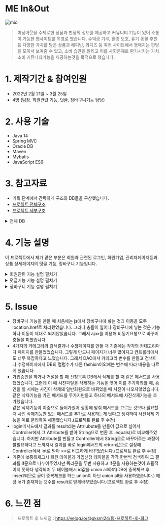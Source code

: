 # ME In&Out
![mio](https://user-images.githubusercontent.com/90094696/161173945-04d8404c-6b71-4704-ae6d-1d53bd9ae048.png)  
> 미닝아웃을 주제로한 상품과 펀딩의 정보를 제공하고 커뮤니티 기능이 있어 소통이 가능한 웹사이트를 목표로 했습니다.
> 수익금 기부, 환경 보호, 유기 동물 후원 등 다양한 가치를 담은 상품과 해피빈, 와디즈 등 여러 사이트에서 행해지는 펀딩을 모아서 보여줄 수 있고, 소비 습관을 알리고 이를 사회문제로 환기시키는 가치 소비 커뮤니티기능을
> 제공하는것을 목적으로 했습니다.


# 1. 제작기간 & 참여인원
* 2022년 2월 21일 ~ 3월 25일
* 4명 (팀장. 회원관련 기능, 덧글, 장바구니기능 담당)

# 2. 사용 기술
* Java 14
* Spring MVC
* Oracle DB
* Maven
* Mybatis
* JavaScript ES6

# 3. 참고자료
* 기획 단계에서 간략하게 구조와 DB들을 구상했습니다.   
* [프로젝트 전체구조](https://drive.google.com/file/d/1voVVVPvcnnfWAr6dQFk5IZL15XypMqGR/view)    
* [프로젝트 세부구조](https://drive.google.com/file/d/1sekZjojhVVqkqo02eQrnCGRvW7S-CBS7/view?usp=sharing)
<details markdown="1">
<summary>전체 DB</summary>

![DB](https://user-images.githubusercontent.com/90094696/164127886-f750b5ba-4d9b-40f1-a5d1-6f2aa53dc811.png)

</details>

# 4. 기능 설명
이 프로젝트에서 제가 맡은 부분은 회원과 관련된 로그인, 회원가입, 관리자페이지등과 상품 상세페이지의 덧글 기능, 장바구니 기능입니다.  

<details markdown="1">
<summary>회원관련 기능 설명 펼치기</summary>

### 1. 로그인

![제목 없는 프레젠테이션 (3)](https://user-images.githubusercontent.com/90094696/164469296-09c16b67-f428-437f-a571-5c10824bf98e.jpg)

<details markdown="1">
<summary>Controller(수정 포함)</summary>

```java
	// 기존
	@RequestMapping(value = "/account.login", method = RequestMethod.POST)
	public String login(Account account, HttpServletRequest request) {
		aDAO.login(account, request);
		aDAO.loginCheck(request);
		String result = (String) request.getAttribute("result");
		if (result.equals("1") || result.equals("2")) {
			request.setAttribute("contentPage", "account/loginFail.jsp");
		} else {
			pDAO.getProductrandom(request);
			request.setAttribute("contentPage", "home.jsp");
		}
		return "index";
	}
	
	// 수정 - 기존에는 Attribute를 가져와 String으로 변환 후 .equals()로 비교해주었지만 login메서드의 리턴값을 int로 받아 바로 변수에 대입 후 ==로 비교해주었다.
	@RequestMapping(value = "/account.login", method = RequestMethod.POST)
	public String login(Account account, HttpServletRequest request) {
		int result = aDAO.login(account, request);
		aDAO.loginCheck(request);
		if (result == 1 || result ==2) {
			request.setAttribute("contentPage", "account/loginFail.jsp");
		} else {
			pDAO.getProductrandom(request);
			request.setAttribute("contentPage", "home.jsp");
		}
		return "index";
	}
	
```
</details>

<details markdown="1">
<summary>DAO(수정 포함)</summary>

```java
	// 기존
	public void login(Account account, HttpServletRequest request) {
		Account dbAccount = ss.getMapper(AccountMapper.class).getAccountByID(account);
		if (dbAccount != null) {
			if (account.getA_pw().equals(dbAccount.getA_pw())) {
				request.getSession().setAttribute("loginAccount", dbAccount);
				request.getSession().setMaxInactiveInterval(60 * 1000);
				request.setAttribute("result", "0");
			} else {
				request.setAttribute("result", "1");// pw오류
			}
		} else {
			request.setAttribute("result", "2");// 없는 id
		}
	}
	
	// 수정 - Attribute를 생성하지않고 return값을 int로 받아 결과를 나타내준다. (프로젝트 완료 후 수정)
	public int login(Account account, HttpServletRequest request) {
		Account dbAccount = ss.getMapper(AccountMapper.class).getAccountByID(account);
		if (dbAccount != null) {
			if (account.getA_pw().equals(dbAccount.getA_pw())) {
				request.getSession().setAttribute("loginAccount", dbAccount);
				request.getSession().setMaxInactiveInterval(60 * 1000);
				return 0;
			} else {
				return 1;// pw오류
			}
		} else {
			return 2;// 없는 id
		}
	}
```
</details>

* 로그인은 사용자가 입력한 ID와 비밀번호를 패러미터 값으로 가져와 DB의 값과 일치한 경우에 세션을 얻어 Account 를 실었습니다.   
* 로그인이 실패할 경우를 구분하기위해 결과에 따라 다른 return값을 설정해주었습니다.( 프로젝트 완료 후 수정한 부분)

### 2. 회원가입 

![제목 없는 프레젠테이션 (2)](https://user-images.githubusercontent.com/90094696/164468334-b1cd0f7f-f385-4c81-a484-e8c20522ccbc.jpg)

<details markdown="1">
<summary>Ajax</summary>

```java
function idCheck(){
	$("#join_idInput").blur(function(){
		var id_check = document.getElementById("join_idInput");
		$.ajax({
			url : '/mio/account.idCheck?a_id='+id_check.value,
			type:'get',
			success : function(data){
				if(data >= 1){ // 수정 부분 -> id는 DB에 중복체크 후 insert되지만 혹시 모를 상황에 대비해 1개 이상 존재할 경우에 사용불가능하게 수정했습니다.
					// 1은 중복
					$("#id_check").text("이미 사용중인 id입니다.");
					$("#id_check").css("color","red");
					document.getElementById("idCheckOk").value="idUncheck";
				}else{
					if(id_check.value == ""){
					$("#id_check").text("id를 입력해주세요.");
					$("#id_check").css("color","red");
					}else if(containsHS(id_check)){
						$("#id_check").text("영어/숫자만 입력해주세요.");
						$("#id_check").css("color","red");
					}else if(lessThan(id_check,6)){
						$("#id_check").text("6자 이상 입력해주세요.");
						$("#id_check").css("color","red");
					}
					else{
						$("#id_check").text("사용 가능한 ID입니다.");
						$("#id_check").css("color","green");
						document.getElementById("idCheckOk").value="idCheckOk";
					
					}
				}
			}
		});
	});
}
```
</details>

<details markdown="1">
<summary>Controller,DAO(수정 포함)</summary>

```java
// Controller
@RequestMapping(value = "/account.idCheck", method = RequestMethod.GET)
	@ResponseBody
	public int idCheck(@RequestParam("a_id") String a_id, HttpServletRequest request) {
		aDAO.loginCheck(request);
		return aDAO.idCheck(a_id);
	}
  
// DAO - 수정전
public int idCheck(String a_id) {
		int result1;
		int result2;
		
		result1 = ss.getMapper(AccountMapper.class).idCheck(a_id);
		result2 = ss.getMapper(AccountMapper.class).idCheckS(a_id);
		
		int result;
		
		if (result1 == 1 || result2 == 1) {
			result = 1;
		} else {
			result = 0;
		}
		return result;
	}
// DAO - 수정 후 -> 기존에 쿼리문을 2번 실행하지않고 한번에 실행하여 결과값을 리턴하게 수정했습니다.
public int idCheck(String a_id) {
		
		
		int result = ss.getMapper(AccountMapper.class).idCheck(a_id);
		
		System.out.println(result);
		
		return result;
}
// 수정 후 mapper -> 기존에 각각의 테이블에서 검색하지않고 두 테이블에서의 결과를 함쳐서 결과를 내도록 바꾸었습니다.
<select id="idCheck" parameterType="String" resultType="int">
		select count(*) from(
		select a_id from account_mio
		union all
		select a_s_id from account_sellerjoin)
		where a_id = #{a_id}
	</select>
// 회원가입 DAO
public void joinGeneral(Account account, HttpServletRequest request) {
	String path = request.getSession().getServletContext().getRealPath("resources/img_account");
	MultipartRequest mr = null;
	try {
		mr = new MultipartRequest(request, path, 10 * 1024 * 1024, "utf-8", new DefaultFileRenamePolicy());
	} catch (Exception e) {
		e.printStackTrace();
		request.setAttribute("result", "가입실패"); // 확인용
		return;
	}

	try {
		String join_id = mr.getParameter("a_id");
		String join_pw = mr.getParameter("a_pw");
		String join_name = mr.getParameter("a_name");
		String join_grade = mr.getParameter("a_grade");
		String join_phone = mr.getParameter("a_phone");
		String join_question = mr.getParameter("a_question");
		String join_answer = mr.getParameter("a_answer");
		String join_addr1 = mr.getParameter("a_addr1");
		String join_addr2 = mr.getParameter("a_addr2");
		String join_addr3 = mr.getParameter("a_addr3");
		String join_addr = join_addr1 + "!" + join_addr2 + "!" + join_addr3;
		String join_photo = mr.getFilesystemName("a_img");
		join_photo = URLEncoder.encode(join_photo, "utf-8");
		join_photo = join_photo.replace("+", " ");

		account.setA_id(join_id);
		account.setA_pw(join_pw);
		account.setA_name(join_name);
		account.setA_grade(join_grade);
		account.setA_addr(join_addr);
		account.setA_img(join_photo);
		account.setA_grade(join_grade);
		account.setA_phone(join_phone);
		account.setA_question(join_question);
		account.setA_answer(join_answer);

		if (ss.getMapper(AccountMapper.class).joinGeneral(account) == 1) {
			request.setAttribute("result", "가입성공");
		} else {
			request.setAttribute("result", "가입실패");
		}
	} catch (Exception e) {
		e.printStackTrace();
		String fileName = mr.getFilesystemName("a_img");
		new File(path + "/" + fileName).delete();
		request.setAttribute("result", "가입실패");
	}
}
```
</details>

* ID 중복체크에서는 ajax 비동기요청으로 입력값에 따른 결과를 표시해주었습니다.
* ID 중복체크는 회원 테이블과 가입신청 테이블의 검색결과를 union all하여 해당 id가 존재하는 갯수를 결과로 내놓게 수정했습니다.   
* 이 때 중복체크를 하지 않았을 경우 가입이 되지않도록 확인용 변수를 만들어 사용가능한 ID를 입력했을 경우에만 변수를 확인완료된 값으로 변경해주었습니다.
* 다른 값들에는 js를 이용해 유효성검사를 해주었습니다.   
* 유효성 검사를 통과한 경우 MultipartRequest를 이용해 POST방식으로 Controller에 요청을 보냅니다.   
* DefaultFileRenamePolicy를 이용해 사진 파일명의 중복을 방지했습니다.   
* 일반 회원의 경우 바로 회원DB에, 판매자의 경우 가입신청DB에 insert됩니다.   

### 3. 관리자페이지
* 관리자 페이지는 등급조정과 가입승인 두가지 기능이 있습니다. jstl을 이용해서 관리자 등급일 때만 버튼이 활성화됩니다.   

![제목 없는 프레젠테이션 (4)](https://user-images.githubusercontent.com/90094696/164470231-0f9c1bea-c735-4d84-a42e-e1a2d0fe0a3a.jpg)

<details markdown="1">
<summary>Controller,DAO</summary>

```java
// Controller
@RequestMapping(value = "/account.updateGrade", method = RequestMethod.GET)
	public String updateGrade(Account account, HttpServletRequest request) {
		if (aDAO.loginCheck(request)) {
			aDAO.updateGrade(account, request);
			aDAO.getAllAccount(1, request);
			request.setAttribute("contentPage", "account/updateGrade.jsp");
		} else {
			pDAO.getProductrandom(request);
			request.setAttribute("contentPage", "home.jsp");
		}
		return "index";
	}
// DAO
public void updateGrade(Account account, HttpServletRequest request) {
		if (ss.getMapper(AccountMapper.class).updateGrade(account) == 1) {
			request.setAttribute("result", "수정성공"); // 확인용
		} else {
			request.setAttribute("result", "수정실패");
		}
	}
```
</details>  

* 등급별로 회원목록을 나열하고 Select로 변경할 등급을 고를 수 있게 하였습니다.  
* 등급 조정에서는 ID와 변경할 등급의 정보를 GET방식으로 Controller에 요청을 보냅니다. 
* pk인 ID로 where절을 만들어 등급을 수정해줍니다.   

![제목 없는 프레젠테이션 (5)](https://user-images.githubusercontent.com/90094696/164471433-fe9aa9c5-70b8-4819-a15a-8cea503c9dc3.jpg)

<details markdown="1">
<summary>Controller,DAO</summary>

```java
// Controller
@RequestMapping(value = "/account.sellerJoin.do", method = RequestMethod.GET)
	public String sellerJoin(Account account, Seller seller, HttpServletRequest request) {
		if (aDAO.loginCheck(request)) {
			aDAO.sellerToAccount(account, seller, request);
			aDAO.deleteSellerjoin(seller, request);
			aDAO.getSeller(request);
			request.setAttribute("contentPage", "account/joinConfirm.jsp");
		} else {
			pDAO.getProductrandom(request);
			request.setAttribute("contentPage", "home.jsp");
		}
		return "index";
	}
// DAO
public void sellerToAccount(Account account, Seller seller, HttpServletRequest request) {
		Seller sellerApproved = ss.getMapper(AccountMapper.class).getSellerById(seller);
		account.setA_id(sellerApproved.getA_s_id());
		account.setA_pw(sellerApproved.getS_pw());
		account.setA_name(sellerApproved.getS_name());
		account.setA_addr(sellerApproved.getS_addr());
		account.setA_phone(sellerApproved.getS_phone());
		account.setA_img(sellerApproved.getS_img());
		account.setA_grade(sellerApproved.getS_grade());
		account.setA_question(sellerApproved.getS_question());
		account.setA_answer(sellerApproved.getS_answer());

		if (ss.getMapper(AccountMapper.class).joinGeneral(account) == 1) {
			request.setAttribute("result", "가입성공"); // 확인용
		} else {
			request.setAttribute("result", "가입실패");
		}
	}
```
</details>

* 가입 승인 리스트에서 자세히보기를 클릭하면 가입 신청자의 pk값을 패러미터로 GET요청을해 해당 신청자의 상세페이지로 이동합니다.   
* 가입 승인은 신청목록에 있는 판매자의 정보들을 일반회원의 VO에 담아 일반회원으로 등록하고 기존의 신청목록에서 기록을 삭제합니다. 이 때 승인을 허가하면 사진은 그대로 남아 회원DB에 등록되고, 거절하면 사진파일을 삭제해줍니다.   

### 4. 마이페이지


<details markdown="1">
<summary>정보 수정 DAO</summary>

```java
public void updateAccount(Account account, HttpServletRequest request) {
		String path = request.getSession().getServletContext().getRealPath("resources/img_account");
		MultipartRequest mr = null;
		Account loginMember = (Account) request.getSession().getAttribute("loginAccount");
		String oldFile = loginMember.getA_img();
		String newFile = null;
		try {
			mr = new MultipartRequest(request, path, 10 * 1024 * 1024, "utf-8", new DefaultFileRenamePolicy());
			newFile = mr.getFilesystemName("jm_photo");
			if (newFile == null) {
				newFile = oldFile;
			} else {
				newFile = URLEncoder.encode(newFile, "utf-8");
				newFile = newFile.replace("+", " ");
			}
		} catch (Exception e) {
			e.printStackTrace();
			request.setAttribute("result", "수정실패"); // 확인용
			return;
		}
		try {
			String join_id = mr.getParameter("jm_id");
			String join_pw = mr.getParameter("jm_pw");
			String join_name = mr.getParameter("jm_name");
			String join_addr1 = mr.getParameter("jm_addr1");
			String join_addr2 = mr.getParameter("jm_addr2");
			String join_addr3 = mr.getParameter("jm_addr3");
			String join_addr = join_addr1 + "!" + join_addr2 + "!" + join_addr3;
			String join_img = newFile;
			String join_phone = mr.getParameter("jm_phone");

			account.setA_id(join_id);
			account.setA_pw(join_pw);
			account.setA_name(join_name);
			account.setA_addr(join_addr);
			account.setA_img(join_img);
			account.setA_phone(join_phone);

			if (ss.getMapper(AccountMapper.class).updateAccount(account) == 1) {
				request.setAttribute("result", "수정성공");
				account = ss.getMapper(AccountMapper.class).getAccountByID(account);
				request.getSession().setAttribute("loginAccount", account);
				if (!oldFile.equals(newFile)) {
					oldFile = URLDecoder.decode(oldFile, "utf-8");
					new File(path + "/" + oldFile).delete();
				}
			} else {
				request.setAttribute("result", "수정실패");
				if (!oldFile.equals(newFile)) {
					newFile = URLDecoder.decode(newFile, "utf-8");
					new File(path + "/" + newFile).delete();
				}
			}
		} catch (Exception e) {
			e.printStackTrace();
			request.setAttribute("result", "수정실패");
			if (!oldFile.equals(newFile)) {
				try {
					newFile = URLDecoder.decode(newFile, "utf-8");
				} catch (UnsupportedEncodingException e1) {
				}
				new File(path + "/" + newFile).delete();
			}
		}
	}
```
</details>


* 마이페이지에서는 가입시 입력한 정보 열람, 정보 수정, 탈퇴가 가능합니다. 

* 마이페이지에 접근시 로그인되어있는 세션에 있는 Account객체의  불러와 표시해줍니다.

* 수정의 경우 pk값인 ID외의 값들을 수정할 수 있습니다. 수정 페이지에서 기존값을 value로 설정해 수정전에 볼 수 있게했습니다.   

* 탈퇴버튼을 누를 시 ID와 PW를 입력해야하고 현재 세션의 ID와 PW의 정보와 입력값이 다를 경우 넘어가지않도록 javascript로 유효성겁사를 넣었습니다. 

</details>

<details markdown="1">
<summary>덧글기능 기능 설명 펼치기</summary>

![제목 없는 프레젠테이션 (7)](https://user-images.githubusercontent.com/90094696/164476459-51c2d869-d877-4558-b4d8-09de4b111f22.jpg)


<details markdown="1">
<summary>jQuery</summary>

```java
$(function () {
	
	$('#star a').click(function(){ 
		
		 $(this).parent().children("a").removeClass("on");    
		 $(this).addClass("on").prevAll("a").addClass("on");
		 console.log($(this).attr("value"));
		 let rate = $(this).attr("value");
		  document.productReply.r_rate.value=rate;
		  return false;
		});
	
	let rate;
	$('.starRate').each(function (i,s) {
		rate = $(this).attr('value');
		let starResult = $('<span class="starRateResult"></span>')
		
		if(rate == 1){
			 $(this).append(starResult)
			 starResult.text('★☆☆☆☆')
		}else if(rate == 2){
			 $(this).append(starResult)
			 starResult.text('★★☆☆☆')
		}else if(rate == 3){
			 $(this).append(starResult)
			 starResult.text('★★★☆☆')
		}else if(rate == 4){
			 $(this).append(starResult)
			 starResult.text('★★★★☆')
		}else if(rate == 5){
			 $(this).append(starResult)
			 starResult.text('★★★★★')
		}
	});
});
```
</details>

* 덧글 작성은 로그인한 회원만 가능하도록 jstl의 if로 제한을 걸어줬습니다.
* 덧글의 별점은 jQuery를 이용해 구현했습니다. 별점에 따른 숫자를 rate에 저장한 후 덧글을 불러올 때 저장된 rate에 따라 별점이 표시됩니다.   
* 덧글은 상품pk를 외래키로 참고하고 on delete cascade를 이용해 상품이 사라질 경우 그 상품에 등록된 덧글도 같이 삭제되게했습니다.

</details>

<details markdown="1">
<summary>장바구니 기능 설명 펼치기</summary>


![제목 없는 프레젠테이션 (2)](https://user-images.githubusercontent.com/90094696/164352961-b609a72c-56d6-484f-9237-4e28c7bed196.jpg)

<details markdown="1">
<summary>JavaScript</summary>

```java
function goCart(i,p,price,c,photo) {
	let amount = document.getElementById("amount").value;
	let ok = confirm("장바구니에 담으시겠습니까?")
	if (ok) {
		$.ajax({
			url :'/mio/product.insert.cart?c_p_no=' + p + "&c_a_id=" + i + "&c_quantity="
				+amount+"&c_price=" + price + "&p_num="+ p +"&c_category="+ c + "&c_p_photo=" + photo,
			type:'get',
			success :alert("장바구니에 담겼습니다.")
		});
		
		let ok2 = confirm("장바구니로 이동하시겠습니까?")
		if (ok2) {
			window.location.href = "product.go.cart"

		}
	}
}
```
</details>

* 장바구니는 js를 이용하였는데, 이 때 ajax로 장바구니에 넣는 비동기 요청을 보내고, location.href로 장바구니로 이동합니다.   
* Session의 사용자 ID를 이용해 cart DB에 상품pk, 가격등의 정보를 등록합니다. ID와 상품pk를 외래키로 참고하며 on delete cascade를 이용해 탈퇴하거나 상품이 삭제되면 장바구니에서도 삭제되게했습니다.
</details>

# 5. Issue
* 장바구니 기능을 만들 때 처음에는 js에서 장바구니에 넣는 것과 이동을 모두 location.href로 처리했었습니다. 그러나 충돌이 일어나 장바구니에 넣는 것은 기능하나 이동이 제대로 되지않았습니다. 그래서 ajax를 이용해 비동기요청으로 바꾸어 충돌을 피했습니다.
* 4가지의 카테고리의 검색결과나 수정페이지를 만들 때 기존에는 각각의 카테고리마다 페이지를 만들었었습니다. 그렇게 만드니 페이지가 너무 많아지고 컨트롤러에서도 너무 복잡하다고 느꼈습니다. 그래서 DAO에서 카테고리 변수를 만들고 검색이나 수정페이지에서 DB의 컬럼수가 다른 fashion이외에는 변수에 따라 내용을 다르게 했습니다. 
* 가입승인을 하거나 거절을 할 때 신청목록 DB에서 삭제를 할 때 같은 메서드를 사용했었습니다. 그런데 이 때 사진파일을 삭제하는 기능을 잊어 이를 추가하려할 때, 승인을 할 시에는 사진이 삭제돼 일반회원으로 바뀌었을 때 사진이 나오지않았습니다. 같은 삭제기능을 가진 메서드를 두가지만들고 하나의 메서드에 사진삭제기능을 추가했습니다.   
같은 삭제기능이 이중으로 들어가있어 상황에 맞춰 메서드를 고르는 것보다 필요할 때 사진 삭제기능만 있는 메서드를 추가로 사용하는게 낫다고 생각하여 사진삭제 기능을 따로 분리하여 해결했습니다.(프로젝트 완료 후 수정)   
* login메서드에서 결과를 result라는 Attriubute를 만들어 값으로 실어서 Controller에서 그 Attribute를 받아 String으로 변환 후 .equals()로 비교해주었습니다. 하지만 Attribute를 만들고 Controller에서 String으로 바꾸어주는 과정이 불필요하다고 느껴져서 결과를 바로 login메서드의 return값으로 설정해 Controller에서 int로 받아 ==로 비교하게 바꾸었습니다.(프로젝트 완료 후 수정)   
* 기존에 id중복체크시 회원 테이블과 가입신청 테이블을 각각 한번씩 검색하여 그 결과를 if문으로 나누어주었지만 쿼리문을 두번 사용하고 if문을 사용하는것이 효율적이지 못하다 생각되어 두 테이블에서 id값을 union all하여(DB에 중복체크 후 insert되므로 굳이 중복체크를 하는 union이 아닌 union all을 사용하였습니다.) 해당 id가 존재하는 갯수를 result로 받게바꾸었습니다.(프로젝트 완료 후 수정)

# 6. 느낀 점
> 프로젝트 후 느끼점 : https://velog.io/@gksml24/팀-프로젝트-후-회고
